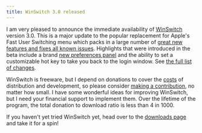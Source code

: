 ```yaml
---
title: WinSwitch 3.0 released
---
```


I am very pleased to announce the immediate availability of [WinSwitch](http://www.wincent.com/a/products/winswitch/) version 3.0. This is a major update to the popular replacement for Apple's Fast User Switching menu which packs in a large number of [great new features and fixes all known issues](http://www.wincent.com/a/products/winswitch/history/). Highlights that were introduced in the beta include a brand [new preferences panel](http://www.wincent.com/a/products/winswitch/screenshots/) and the ability to set a customizable hot key to take you back to the login window. See [the full list of changes](http://www.wincent.com/a/products/winswitch/history/).

WinSwitch is freeware, but I depend on donations to cover the [costs](http://www.wincent.com/a/knowledge-base/archives/2004/11/costs_of_runnin.php) of distribution and development, so please consider [making a contribution](https://secure.wincent.com/a/products/winswitch/donate/), no matter how small. I have some wonderful ideas for improving WinSwitch, but I need your financial support to implement them. Over the lifetime of the program, the total donation to download ratio is less than 4 in 1000.

If you haven't yet tried WinSwitch yet, head over to the [downloads page](http://www.wincent.com/a/products/winswitch/download/) and take it for a spin!

